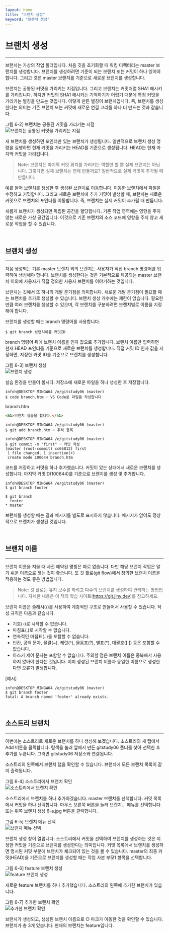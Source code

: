 ```yaml
---
layout: home
title: "브랜치 생성"
keyword: "브랜치 생성"
---
```


# 브랜치 생성
---
브랜치는 가상의 작업 폴더입니다. 처음 깃을 초기화할 때 워킹 디렉터리는 master 브랜치를 생성합니다. 브랜치를 생성하려면 기준이 되는 브랜치 또는 커밋이 하나 있어야 합니다. 그리고 깃은 master 브랜치를 기준으로 새로운 브랜치를 생성합니다.  

브랜치는 공통된 커밋을 가리키는 지점입니다. 그리고 브랜치는 커밋처럼 SHA1 해시키를 가리킵니다. 하지만 커밋의 SHA1 해시키는 기억하기가 어렵기 때문에 특정 커밋을 가리키는 별칭을 만드는 것입니다. 이렇게 만든 별칭이 브랜치입니다. 즉, 브랜치를 생성한다는 의미는 기존 브랜치 또는 커밋에 새로운 연결 고리를 하나 더 만드는 것과 같습니다.  

그림 6-2] 브랜치는 공통된 커밋을 가리키는 지점  
![브랜치는 공통된 커밋을 가리키는 지점 ](./img/06-2.jpg)

새 브랜치를 생성하면 포인터만 있는 브랜치가 생성됩니다. 일반적으로 브랜치 생성 명령을 실행하면 현재 커밋을 가리키는 HEAD를 기준으로 생성됩니다. HEAD는 현재 마지막 커밋을 가리킵니다.  

>Note: 브랜치는 마지막 커밋 위치를 가리키는 역할만 할 뿐 실제 브랜치는 아닙니다. 그렇다면 실제 브랜치는 언제 만들까요? 일반적으로 실제 커밋이 추가될 때 만듭니다.  

예를 들어 브랜치를 생성한 후 생성된 브랜치로 이동합니다. 이동한 브랜치에서 파일을 수정하고 커밋합니다. 그리고 새로운 브랜치에 추가 커밋이 발생할 때, 브랜치는 새로운 커밋으로 브랜치의 포인터를 이동합니다. 즉, 브랜치는 실제 커밋이 추가될 때 만듭니다.  

새롭게 브랜치가 생성되면 독립된 공간을 할당합니다. 기존 작업 영역에는 영향을 주지 않는 새로운 가상 공간입니다. 이것으로 기존 브랜치의 소스 코드에 영향을 주지 않고 새로운 작업을 할 수 있습니다.  

<br>
<a name="1"></a>

## 브랜치 생성
---
처음 생성되는 기본 master 브랜치 외의 브랜치는 사용자가 직접 branch 명령어를 입력하여 생성해야 합니다. 브랜치를 생성한다는 것은 기본적으로 제공되는 master 브랜치 이외에 사용자가 직접 정의한 사용자 브랜치를 이야기하는 것입니다.  

브랜치는 깃에서 또 하나의 개발 분기점을 의미합니다. 새로운 개발 분기점이 필요할 때는 브랜치를 추가로 생성할 수 있습니다. 브랜치 생성 개수에는 제한이 없습니다. 필요한 만큼 여러 브랜치를 생성할 수 있으며, 각 브랜치를 구분하려면 브랜치별로 이름을 지정해야 합니다.  

브랜치를 생성할 때는 branch 명령어를 사용합니다.  

```
$ git branch 브랜치이름 커밋ID
``` 

branch 명령어 뒤에 브랜치 이름을 인자 값으로 추가합니다. 브랜치 이름만 입력하면 현재 HEAD 포인터를 기준으로 새로운 브랜치를 생성합니다. 직접 커밋 ID 인자 값을 지정하면, 지정한 커밋 ID를 기준으로 브랜치를 생성합니다.  

그림 6-3] 브랜치 생성  
![브랜치 생성](./img/06-3.jpg)

실습 환경을 만들어 봅시다. 저장소에 새로운 파일을 하나 생성한 후 저장합니다.  

```
infoh@DESKTOP MINGW64 /e/gitstudy06 (master)
$ code branch.htm ☜ VS Code로 파일을 작성합니다
```

branch.htm
```html
<h1>브랜치 실습을 합니다.</h1>
```
 
```
infoh@DESKTOP MINGW64 /e/gitstudy06 (master)
$ git add branch.htm ☜ 추적 등록

infoh@DESKTOP MINGW64 /e/gitstudy06 (master)
$ git commit -m "first" ☜ 커밋 작성
[master (root-commit) cc66812] first
 1 file changed, 1 insertion(+)
 create mode 100644 branch.htm
```

코드를 저장하고 커밋을 하나 추가했습니다. 커밋이 있는 상태에서 새로운 브랜치를 생성합니다. 마지막 커밋ID(100644)를 기준으로 브랜치를 생성 및 추가합니다.  

```
infoh@DESKTOP MINGW64 /e/gitstudy06 (master)
$ git branch footer

$ git branch
  footer
* master
```

브랜치를 생성할 때는 결과 메시지를 별도로 표시하지 않습니다. 메시지가 없어도 정상적으로 브랜치가 생성된 것입니다.  

<br>
<a name="2"></a>

## 브랜치 이름
---
브랜치 이름을 지을 때 사전 예약된 명칭은 따로 없습니다. 다만 해당 브랜치 작업은 알기 쉬운 이름으로 짓는 것이 좋습니다. 또 깃 플로(git flow)에서 정의한 브랜치 이름을 적용하는 것도 좋은 방법입니다.  

>Note: 깃 플로는 유지 보수를 하려고 다수의 브랜치를 생성하여 관리하는 방법입니다. 자세한 내용은 이 책의 학습 사이트(https://git.jiny.dev)를 참고하세요.  

브랜치 이름은 슬래시(/)를 사용하여 계층적인 구조로 만들어서 사용할 수 있습니다. 작성 규칙은 다음과 같습니다.

* 기호(-)로 시작할 수 없습니다.
* 마침표(.)로 시작할 수 없습니다.
* 연속적인 마침표(..)를 포함할 수 없습니다.
* 빈칸, 공백 문자, 물결(~), 캐럿(^), 물음표(?), 별표(*), 대괄호([ ]) 등은 포함할 수 없습니다.
* 아스키 제어 문자는 포함할 수 없습니다.
주의할 점은 브랜치 이름은 중복해서 사용하지 않아야 한다는 것입니다. 이미 생성된 브랜치 이름과 동일한 이름으로 생성한다면 오류가 발생합니다.  

[예시]
```
infoh@DESKTOP MINGW64 /e/gitstudy06 (master)
$ git branch footer
fatal: A branch named 'footer' already exists.
```

<br>
<a name="3"></a>

## 소스트리 브랜치
---
이번에는 소스트리로 새로운 브랜치를 하나 생성해 보겠습니다. 소스트리의 새 탭에서 Add 버튼을 클릭합니다. 탐색을 눌러 앞에서 만든 gitstudy06 폴더를 찾아 선택한 후 추가를 누릅니다. 그러면 gitstudy06 저장소와 연결됩니다.  

소스트리의 왼쪽에서 브랜치 탭을 확인할 수 있습니다. 브랜치에 모든 브랜치 목록이 같이 출력됩니다.  

그림 6-4] 소스트리에서 브랜치 확인  
![소스트리에서 브랜치 확인 ](./img/06-4.jpg)

소스트리에서 브랜치를 하나 추가하겠습니다. master 브랜치를 선택합니다. 커밋 목록에서 커밋을 하나 선택합니다. 마우스 오른쪽 버튼을 눌러 브랜치... 메뉴를 선택합니다. 또는 위쪽 브랜치 생성 6-a.jpg 버튼을 클릭합니다.  

그림 6-5] 브랜치 메뉴 선택  
![브랜치 메뉴 선택](./img/06-5.jpg)

브랜치 생성 창이 열립니다. 소스트리에서 커밋을 선택하여 브랜치를 생성하는 것은 지정한 커밋을 기준으로 브랜치를 생성한다는 의미입니다. 커밋 목록에서 브랜치를 생성하면 명시된 커밋 부분에 브랜치가 체크되어 있는 것을 볼 수 있습니다. master의 최종 커밋(HEAD)을 기준으로 브랜치를 생성할 때는 작업 사본 부모1 항목을 선택합니다.  

그림 6-6] feature 브랜치 생성  
![feature 브랜치 생성](./img/06-6.jpg)

새로운 feature 브랜치를 하나 추가했습니다. 소스트리의 왼쪽에 추가한 브랜치가 있습니다.  

그림 6-7] 추가한 브랜치 확인  
![추가한 브랜치 확인](./img/06-7.jpg)

브랜치가 생성되고, 생성된 브랜치 이름으로 ○ 마크가 이동한 것을 확인할 수 있습니다.  
브랜치가 총 3개 있습니다. 현재의 브랜치는 feature입니다.  

<br><br>